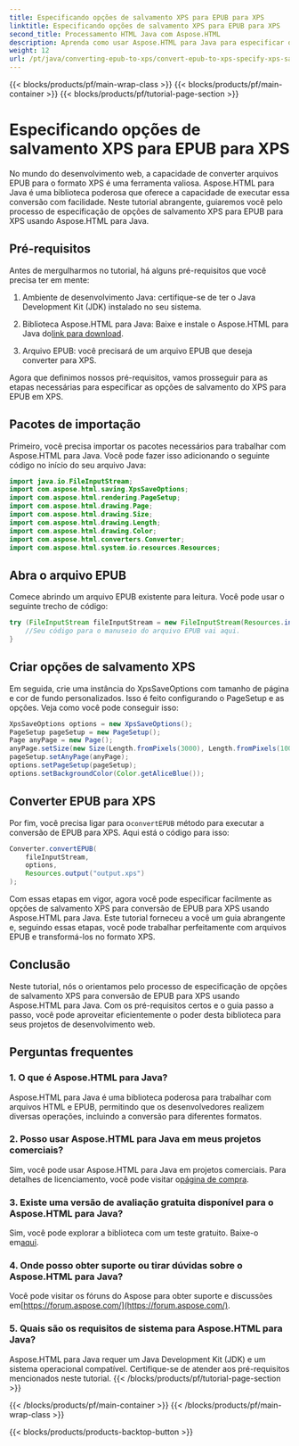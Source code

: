 ```yaml
---
title: Especificando opções de salvamento XPS para EPUB para XPS
linktitle: Especificando opções de salvamento XPS para EPUB para XPS
second_title: Processamento HTML Java com Aspose.HTML
description: Aprenda como usar Aspose.HTML para Java para especificar opções de salvamento XPS para EPUB para XPS neste tutorial passo a passo. Converta arquivos EPUB perfeitamente.
weight: 12
url: /pt/java/converting-epub-to-xps/convert-epub-to-xps-specify-xps-save-options/
---
```


{{< blocks/products/pf/main-wrap-class >}}
{{< blocks/products/pf/main-container >}}
{{< blocks/products/pf/tutorial-page-section >}}

# Especificando opções de salvamento XPS para EPUB para XPS

No mundo do desenvolvimento web, a capacidade de converter arquivos EPUB para o formato XPS é uma ferramenta valiosa. Aspose.HTML para Java é uma biblioteca poderosa que oferece a capacidade de executar essa conversão com facilidade. Neste tutorial abrangente, guiaremos você pelo processo de especificação de opções de salvamento XPS para EPUB para XPS usando Aspose.HTML para Java.

## Pré-requisitos

Antes de mergulharmos no tutorial, há alguns pré-requisitos que você precisa ter em mente:

1. Ambiente de desenvolvimento Java: certifique-se de ter o Java Development Kit (JDK) instalado no seu sistema.

2.  Biblioteca Aspose.HTML para Java: Baixe e instale o Aspose.HTML para Java do[link para download](https://releases.aspose.com/html/java/).

3. Arquivo EPUB: você precisará de um arquivo EPUB que deseja converter para XPS.

Agora que definimos nossos pré-requisitos, vamos prosseguir para as etapas necessárias para especificar as opções de salvamento do XPS para EPUB em XPS.

## Pacotes de importação

Primeiro, você precisa importar os pacotes necessários para trabalhar com Aspose.HTML para Java. Você pode fazer isso adicionando o seguinte código no início do seu arquivo Java:

```java
import java.io.FileInputStream;
import com.aspose.html.saving.XpsSaveOptions;
import com.aspose.html.rendering.PageSetup;
import com.aspose.html.drawing.Page;
import com.aspose.html.drawing.Size;
import com.aspose.html.drawing.Length;
import com.aspose.html.drawing.Color;
import com.aspose.html.converters.Converter;
import com.aspose.html.system.io.resources.Resources;
```

## Abra o arquivo EPUB

Comece abrindo um arquivo EPUB existente para leitura. Você pode usar o seguinte trecho de código:

```java
try (FileInputStream fileInputStream = new FileInputStream(Resources.input("input.epub"))) {
    //Seu código para o manuseio do arquivo EPUB vai aqui.
}
```

## Criar opções de salvamento XPS

Em seguida, crie uma instância do XpsSaveOptions com tamanho de página e cor de fundo personalizados. Isso é feito configurando o PageSetup e as opções. Veja como você pode conseguir isso:

```java
XpsSaveOptions options = new XpsSaveOptions();
PageSetup pageSetup = new PageSetup();
Page anyPage = new Page();
anyPage.setSize(new Size(Length.fromPixels(3000), Length.fromPixels(1000)));
pageSetup.setAnyPage(anyPage);
options.setPageSetup(pageSetup);
options.setBackgroundColor(Color.getAliceBlue());
```

## Converter EPUB para XPS

 Por fim, você precisa ligar para o`convertEPUB` método para executar a conversão de EPUB para XPS. Aqui está o código para isso:

```java
Converter.convertEPUB(
    fileInputStream,
    options,
    Resources.output("output.xps")
);
```

Com essas etapas em vigor, agora você pode especificar facilmente as opções de salvamento XPS para conversão de EPUB para XPS usando Aspose.HTML para Java. Este tutorial forneceu a você um guia abrangente e, seguindo essas etapas, você pode trabalhar perfeitamente com arquivos EPUB e transformá-los no formato XPS.

## Conclusão

Neste tutorial, nós o orientamos pelo processo de especificação de opções de salvamento XPS para conversão de EPUB para XPS usando Aspose.HTML para Java. Com os pré-requisitos certos e o guia passo a passo, você pode aproveitar eficientemente o poder desta biblioteca para seus projetos de desenvolvimento web.

## Perguntas frequentes

### 1. O que é Aspose.HTML para Java?
Aspose.HTML para Java é uma biblioteca poderosa para trabalhar com arquivos HTML e EPUB, permitindo que os desenvolvedores realizem diversas operações, incluindo a conversão para diferentes formatos.

### 2. Posso usar Aspose.HTML para Java em meus projetos comerciais?
 Sim, você pode usar Aspose.HTML para Java em projetos comerciais. Para detalhes de licenciamento, você pode visitar o[página de compra](https://purchase.aspose.com/buy).

### 3. Existe uma versão de avaliação gratuita disponível para o Aspose.HTML para Java?
 Sim, você pode explorar a biblioteca com um teste gratuito. Baixe-o em[aqui](https://releases.aspose.com/).

### 4. Onde posso obter suporte ou tirar dúvidas sobre o Aspose.HTML para Java?
 Você pode visitar os fóruns do Aspose para obter suporte e discussões em[https://forum.aspose.com/](https://forum.aspose.com/).

### 5. Quais são os requisitos de sistema para Aspose.HTML para Java?
Aspose.HTML para Java requer um Java Development Kit (JDK) e um sistema operacional compatível. Certifique-se de atender aos pré-requisitos mencionados neste tutorial.
{{< /blocks/products/pf/tutorial-page-section >}}

{{< /blocks/products/pf/main-container >}}
{{< /blocks/products/pf/main-wrap-class >}}

{{< blocks/products/products-backtop-button >}}
